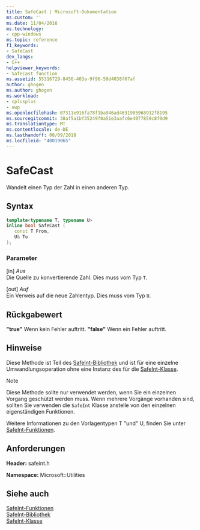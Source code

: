 ```yaml
---
title: SafeCast | Microsoft-Dokumentation
ms.custom: ''
ms.date: 11/04/2016
ms.technology:
- cpp-windows
ms.topic: reference
f1_keywords:
- SafeCast
dev_langs:
- C++
helpviewer_keywords:
- SafeCast function
ms.assetid: 55316729-8456-403a-9f96-59d4038f67af
author: ghogen
ms.author: ghogen
ms.workload:
- cplusplus
- uwp
ms.openlocfilehash: 07311e916fa78f1ba946ad4631905968912f8195
ms.sourcegitcommit: 38af5a1bf35249f0a51e3aafc6e4077859c8f0d9
ms.translationtype: MT
ms.contentlocale: de-DE
ms.lasthandoff: 08/09/2018
ms.locfileid: "40019065"
---
```

# <a name="safecast"></a>SafeCast
Wandelt einen Typ der Zahl in einen anderen Typ.  
  
## <a name="syntax"></a>Syntax  
  
```cpp  
template<typename T, typename U>  
inline bool SafeCast (  
   const T From,  
   U& To  
);  
```  
  
### <a name="parameters"></a>Parameter  
 [in] *Aus*  
 Die Quelle zu konvertierende Zahl. Dies muss vom Typ `T`.  
  
 [out] *Auf*  
 Ein Verweis auf die neue Zahlentyp. Dies muss vom Typ `U`.  
  
## <a name="return-value"></a>Rückgabewert  
 **"true"** Wenn kein Fehler auftritt. **"false"** Wenn ein Fehler auftritt.  
  
## <a name="remarks"></a>Hinweise  
 Diese Methode ist Teil des [SafeInt-Bibliothek](../windows/safeint-library.md) und ist für eine einzelne Umwandlungsoperation ohne eine Instanz des für die [SafeInt-Klasse](../windows/safeint-class.md).  
  
> [!NOTE]
>  Diese Methode sollte nur verwendet werden, wenn Sie ein einzelnen Vorgang geschützt werden muss. Wenn mehrere Vorgänge vorhanden sind, sollten Sie verwenden die `SafeInt` Klasse anstelle von den einzelnen eigenständigen Funktionen.  
  
 Weitere Informationen zu den Vorlagentypen T "und" U, finden Sie unter [SafeInt-Funktionen](../windows/safeint-functions.md).  
  
## <a name="requirements"></a>Anforderungen  
 **Header:** safeint.h  
  
 **Namespace:** Microsoft::Utilities  
  
## <a name="see-also"></a>Siehe auch  
 [SafeInt-Funktionen](../windows/safeint-functions.md)   
 [SafeInt-Bibliothek](../windows/safeint-library.md)   
 [SafeInt-Klasse](../windows/safeint-class.md)